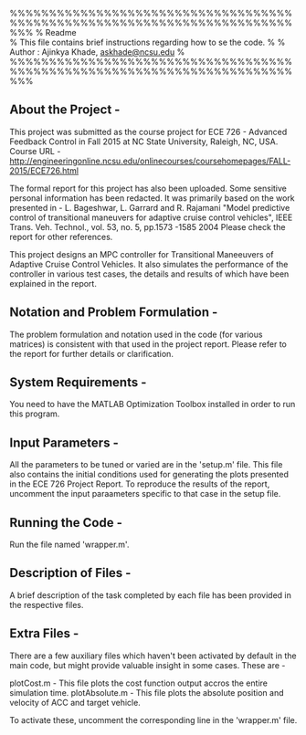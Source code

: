 %%%%%%%%%%%%%%%%%%%%%%%%%%%%%%%%%%%%%%%%%%%%%%%%%%%%%%%%%%%%%%%%%%%%%%%%%%%
%                           Readme                                       
% This file contains brief instructions regarding how to se the code. 
% 
% Author : Ajinkya Khade, askhade@ncsu.edu
%
%%%%%%%%%%%%%%%%%%%%%%%%%%%%%%%%%%%%%%%%%%%%%%%%%%%%%%%%%%%%%%%%%%%%%%%%%%%

About the Project - 
--------------------
This project was submitted as the course project for ECE 726 - Advanced Feedback Control  in Fall 2015 at NC State University, Raleigh, NC, USA.
Course URL - http://engineeringonline.ncsu.edu/onlinecourses/coursehomepages/FALL-2015/ECE726.html

The formal report for this project has also been uploaded. Some sensitive personal information has been redacted.
It was primarily based on the work presented in -
L. Bageshwar, L. Garrard and R. Rajamani "Model predictive control of transitional maneuvers for adaptive cruise control vehicles", IEEE Trans. Veh. Technol., vol. 53, no. 5, pp.1573 -1585 2004
Please check the report for other references.

This project designs an MPC controller for Transitional Maneeuvers of Adaptive Cruise Control Vehicles.
It also simulates the performance  of the controller in various test cases, the details and results of which have been explained in the report.

Notation and Problem Formulation - 
----------------------------------
The problem formulation and notation used in the code (for various matrices) is consistent with that used in the project report. Please refer to the report for further details or clarification.

System Requirements - 
----------------------
You need to have the MATLAB Optimization Toolbox installed in order to run this program.

Input Parameters - 
--------------------
All the parameters to be tuned or varied are in the 'setup.m' file. This file also contains the initial conditions used for generating the plots presented in the ECE 726 Project Report. To reproduce the results of the report, uncomment the input paraameters specific to that case in the setup file.

Running the Code - 
-------------------
Run the file named 'wrapper.m'.

Description of Files - 
-----------------------
A brief description of the task completed by each file has been provided in the respective files.

Extra Files -
-------------- 
There are a few auxiliary files which haven't been activated by default in the main code, but might provide valuable insight in some cases. 
These are - 

plotCost.m - This file plots the cost function output accros the entire simulation time.
plotAbsolute.m - This file plots the absolute position and velocity of ACC and target vehicle.  

To activate these, uncomment the corresponding line in the 'wrapper.m' file.